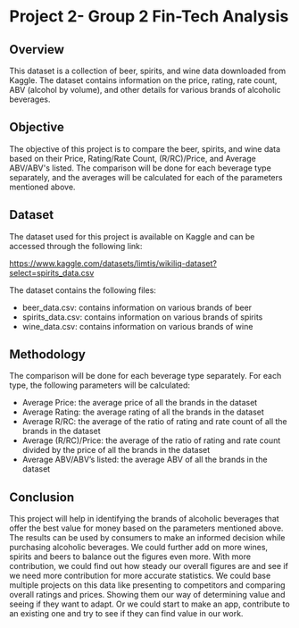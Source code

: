 
# Project 2- Group 2 Fin-Tech Analysis

## Overview
This dataset is a collection of beer, spirits, and wine data downloaded from Kaggle. The dataset contains information on the price, rating, rate count, ABV (alcohol by volume), and other details for various brands of alcoholic beverages.

## Objective

The objective of this project is to compare the beer, spirits, and wine data based on their Price, Rating/Rate Count, (R/RC)/Price, and Average ABV/ABV's listed. The comparison will be done for each beverage type separately, and the averages will be calculated for each of the parameters mentioned above.

## Dataset

The dataset used for this project is available on Kaggle and can be accessed through the following link:

https://www.kaggle.com/datasets/limtis/wikiliq-dataset?select=spirits_data.csv

The dataset contains the following files:

- beer_data.csv: contains information on various brands of beer
- spirits_data.csv: contains information on various brands of spirits
- wine_data.csv: contains information on various brands of wine

## Methodology

The comparison will be done for each beverage type separately. For each type, the following parameters will be calculated:

- Average Price: the average price of all the brands in the dataset
- Average Rating: the average rating of all the brands in the dataset
- Average R/RC: the average of the ratio of rating and rate count of all the brands in the dataset
- Average (R/RC)/Price: the average of the ratio of rating and rate count divided by the price of all the brands in the dataset
- Average ABV/ABV’s listed: the average ABV of all the brands in the dataset

## Conclusion

This project will help in identifying the brands of alcoholic beverages that offer the best value for money based on the parameters mentioned above. The results can be used by consumers to make an informed decision while purchasing alcoholic beverages.
We could further add on more wines, spirits and beers to balance out the figures even more. With more contribution, we could find out how steady our overall figures are and see if we need more contribution for more accurate statistics.
We could base multiple projects on this data like presenting to competitors and comparing overall ratings and prices. Showing them our way of determining value and seeing if they want to adapt. Or we could start to make an app, contribute to an existing one and try to see if they can find value in our work.

